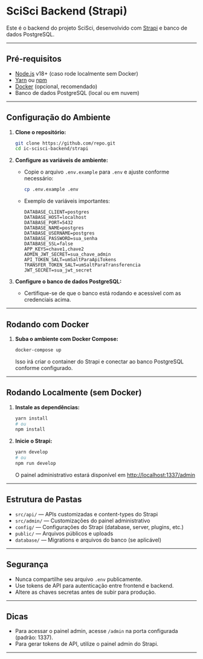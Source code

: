 # SciSci Backend (Strapi)

Este é o backend do projeto SciSci, desenvolvido com [Strapi](https://strapi.io/) e banco de dados PostgreSQL.

---

## Pré-requisitos

- [Node.js](https://nodejs.org/) v18+ (caso rode localmente sem Docker)
- [Yarn](https://yarnpkg.com/) ou [npm](https://www.npmjs.com/)
- [Docker](https://www.docker.com/) (opcional, recomendado)
- Banco de dados PostgreSQL (local ou em nuvem)

---

## Configuração do Ambiente

1. **Clone o repositório:**

   ```bash
   git clone https://github.com/repo.git
   cd ic-scisci-backend/strapi
   ```

2. **Configure as variáveis de ambiente:**

   - Copie o arquivo `.env.example` para `.env` e ajuste conforme necessário:

     ```bash
     cp .env.example .env
     ```

   - Exemplo de variáveis importantes:
     ```
     DATABASE_CLIENT=postgres
     DATABASE_HOST=localhost
     DATABASE_PORT=5432
     DATABASE_NAME=postgres
     DATABASE_USERNAME=postgres
     DATABASE_PASSWORD=sua_senha
     DATABASE_SSL=false
     APP_KEYS=chave1,chave2
     ADMIN_JWT_SECRET=sua_chave_admin
     API_TOKEN_SALT=umSaltParaApiTokens
     TRANSFER_TOKEN_SALT=umSaltParaTransferencia
     JWT_SECRET=sua_jwt_secret
     ```

3. **Configure o banco de dados PostgreSQL:**

   - Certifique-se de que o banco está rodando e acessível com as credenciais acima.

---

## Rodando com Docker

1. **Suba o ambiente com Docker Compose:**

   ```bash
   docker-compose up
   ```

   Isso irá criar o container do Strapi e conectar ao banco PostgreSQL conforme configurado.

---

## Rodando Localmente (sem Docker)

1. **Instale as dependências:**

   ```bash
   yarn install
   # ou
   npm install
   ```

2. **Inicie o Strapi:**

   ```bash
   yarn develop
   # ou
   npm run develop
   ```

   O painel administrativo estará disponível em [http://localhost:1337/admin](http://localhost:1337/admin)

---

## Estrutura de Pastas

- `src/api/` — APIs customizadas e content-types do Strapi
- `src/admin/` — Customizações do painel administrativo
- `config/` — Configurações do Strapi (database, server, plugins, etc.)
- `public/` — Arquivos públicos e uploads
- `database/` — Migrations e arquivos do banco (se aplicável)

---

## Segurança

- Nunca compartilhe seu arquivo `.env` publicamente.
- Use tokens de API para autenticação entre frontend e backend.
- Altere as chaves secretas antes de subir para produção.

---

## Dicas

- Para acessar o painel admin, acesse `/admin` na porta configurada (padrão: 1337).
- Para gerar tokens de API, utilize o painel admin do Strapi.

---